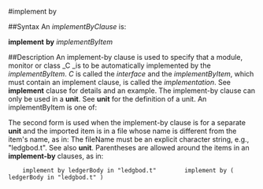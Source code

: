 
#implement by

##Syntax
An _implementByClause_ is:

**implement** **by** _implementByItem_




##Description
An implement-by clause is used to specify that a module, monitor or class _C _is to be automatically implemented by the _implementByItem_. _C_ is called the _interface_ and the _implementByItem_, which must contain an implement clause, is called the _implementation_. See **implement** clause for details and an example.
The implement-by clause can only be used in a **unit**. See **unit** for the definition of a unit.
An implementByItem is one of:




The second form is used when the implement-by clause is for a separate **unit** and the imported item is in a file whose name is different from the item's name, as in:
The fileName must be an explicit character string, e.g., "ledgbod.t". See also **unit**. Parentheses are allowed around the items in an **implement-by** clauses, as in:


        implement by ledgerBody in "ledgbod.t"        implement by ( ledgerBody in "ledgbod.t" )
